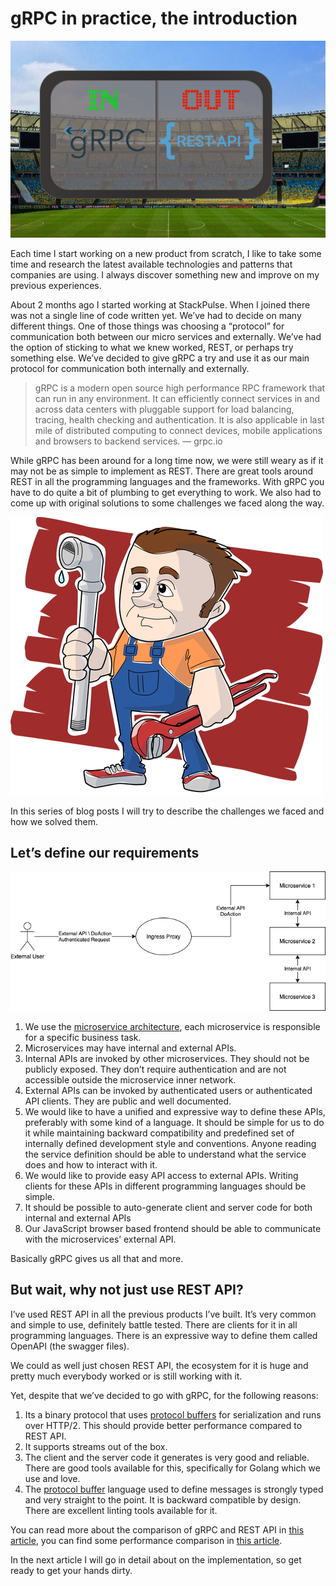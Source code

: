 # gRPC in practice, the introduction

![gRPC in / REST out](/images/intro_banner.png "gRPC in / REST out")

Each time I start working on a new product from scratch, I like to take some time and research the latest available technologies and patterns that companies are using. I always discover something new and improve on my previous experiences.

About 2 months ago I started working at StackPulse. When I joined there was not a single line of code written yet. We’ve had to decide on many different things. One of those things was choosing a “protocol” for communication both between our micro services and externally. We’ve had the option of sticking to what we knew worked, REST, or perhaps try something else. We’ve decided to give gRPC a try and use it as our main protocol for communication both internally and externally.

> gRPC is a modern open source high performance RPC framework that can run in any environment. It can efficiently connect services in and across data centers with pluggable support for load balancing, tracing, health checking and authentication. It is also applicable in last mile of distributed computing to connect devices, mobile applications and browsers to backend services. — grpc.io

While gRPC has been around for a long time now, we were still weary as if it may not be as simple to implement as REST. There are great tools around REST in all the programming languages and the frameworks. With gRPC you have to do quite a bit of plumbing to get everything to work. We also had to come up with original solutions to some challenges we faced along the way.

![Not the plumber you need to get gRPC to work in your project](/images/intro_plumber.png "Not the plumber you need to get gRPC to work in your project")

In this series of blog posts I will try to describe the challenges we faced and how we solved them.

## Let’s define our requirements

![Our architecture](/images/intro_diagrom.png "Our architecture")

1. We use the [microservice architecture](https://microservices.io/), each microservice is responsible for a specific business task.
2. Microservices may have internal and external APIs.
3. Internal APIs are invoked by other microservices. They should not be publicly exposed. They don’t require authentication and are not accessible outside the microservice inner network.
4. External APIs can be invoked by authenticated users or authenticated API clients. They are public and well documented.
5. We would like to have a unified and expressive way to define these APIs, preferably with some kind of a language. It should be simple for us to do it while maintaining backward compatibility and predefined set of internally defined development style and conventions. Anyone reading the service definition should be able to understand what the service does and how to interact with it.
6. We would like to provide easy API access to external APIs. Writing clients for these APIs in different programming languages should be simple.
7. It should be possible to auto-generate client and server code for both internal and external APIs
8. Our JavaScript browser based frontend should be able to communicate with the microservices’ external API.

Basically gRPC gives us all that and more.

## But wait, why not just use REST API?

I’ve used REST API in all the previous products I’ve built. It’s very common and simple to use, definitely battle tested. There are clients for it in all programming languages. There is an expressive way to define them called OpenAPI (the swagger files).

We could as well just chosen REST API, the ecosystem for it is huge and pretty much everybody worked or is still working with it.

Yet, despite that we’ve decided to go with gRPC, for the following reasons:

1. Its a binary protocol that uses [protocol buffers](https://developers.google.com/protocol-buffers) for serialization and runs over HTTP/2. This should provide better performance compared to REST API.
2. It supports streams out of the box.
3. The client and the server code it generates is very good and reliable. There are good tools available for this, specifically for Golang which we use and love.
4. The [protocol buffer](https://developers.google.com/protocol-buffers) language used to define messages is strongly typed and very straight to the point. It is backward compatible by design. There are excellent linting tools available for it.

You can read more about the comparison of gRPC and REST API in [this article](https://code.tutsplus.com/tutorials/rest-vs-grpc-battle-of-the-apis--cms-30711), you can find some performance comparison in [this article](https://medium.com/@EmperorRXF/evaluating-performance-of-rest-vs-grpc-1b8bdf0b22da).

In the next article I will go in detail about on the implementation, so get ready to get your hands dirty.